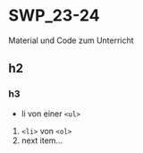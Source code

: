 # SWP_23-24
Material und Code zum Unterricht

## h2

### h3

- li von einer `<ul>`

1) `<li>` von `<ol>`
1) next item...
